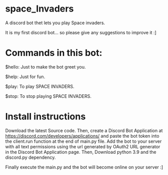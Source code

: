 # space_Invaders
A discord bot thet lets you play Space invaders.

It is my first discord bot... so please give any suggestions to improve it :]

# Commands in this bot:

$hello: Just to make the bot greet you.

$help: Just for fun.

$play: To play SPACE INVADERS.

$stop: To stop playing SPACE INVADERS.

# Install instructions
Download the latest Source code.
Then, create a Discord Bot Application at https://discord.com/developers/applications/ and paste the bot token into the client.run function at the end of main.py file.
Add the bot to your server with all text permissions using the url generated by OAuth2 URL generator in the Discord Bot Application page.
Then, Download python 3.9 and the discord.py dependency. 

Finally execute the main.py and the bot will become online on your server :]
